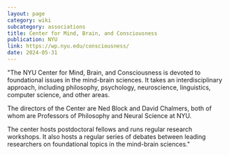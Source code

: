 ```yaml
---
layout: page
category: wiki
subcategory: associations
title: Center for Mind, Brain, and Consciousness
publication: NYU
link: https://wp.nyu.edu/consciousness/
date: 2024-05-31
---
```


"The NYU Center for Mind, Brain, and Consciousness is devoted to foundational issues in the mind-brain sciences.  It takes an interdisciplinary approach, including philosophy, psychology, neuroscience, linguistics, computer science, and other areas.

The directors of the Center are Ned Block and David Chalmers, both of whom are Professors of Philosophy and Neural Science at NYU.

The center hosts postdoctoral fellows and runs regular research workshops.  It also hosts a regular series of debates between leading researchers on foundational topics in the mind-brain sciences."
